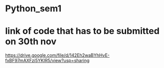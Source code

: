 # Python_sem1
# link of code that has to be submitted on 30th nov
https://drive.google.com/file/d/142Eh2waBYhHvE-fxBF97mAXFzi5YKIR5/view?usp=sharing
